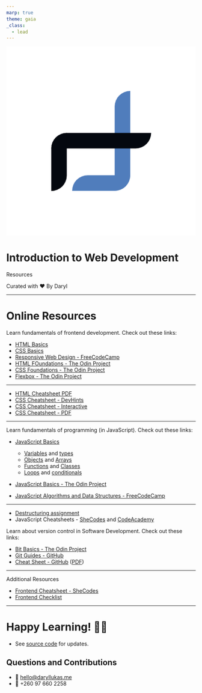 ```yaml
---
marp: true
theme: gaia
_class:
  - lead
---
```


![bg left:40% 80%](../../assets//dll-logo.png)

# **Introduction to Web Development**

Resources

Curated with :heart: By Daryl

---

# Online Resources

Learn fundamentals of frontend development. Check out these links:

- [HTML Basics](https://developer.mozilla.org/en-US/docs/Learn/Getting_started_with_the_web/HTML_basics)
- [CSS Basics](https://developer.mozilla.org/en-US/docs/Learn/Getting_started_with_the_web/CSS_basics)
- [Responsive Web Design - FreeCodeCamp](https://www.freecodecamp.org/learn/2022/responsive-web-design/)
- [HTML FOundations - The Odin Project](https://www.theodinproject.com/paths/foundations/courses/foundations#html-foundations)
- [CSS Foundations - The Odin Project](https://www.theodinproject.com/paths/foundations/courses/foundations#css-foundations)
- [Flexbox - The Odin Project](https://www.theodinproject.com/paths/foundations/courses/foundations#flexbox)

---
- [HTML Cheatsheet PDF](https://html.com/wp-content/uploads/html-cheat-sheet.pdf)
- [CSS Cheatsheet - DevHints](https://devhints.io/css)
- [CSS Cheatsheet - Interactive](https://htmlcheatsheet.com/css/)
- [CSS Cheatsheet - PDF](https://www3.cs.stonybrook.edu/~pramod.ganapathi/doc/CSE102/CSE102-CheatSheetCSSLong.pdf)

---

Learn fundamentals of programming (in JavaScript). Check out these links:

- [JavaScript Basics](https://developer.mozilla.org/en-US/docs/Learn/Getting_started_with_the_web/JavaScript_basics)

  - [Variables](https://developer.mozilla.org/en-US/docs/Learn/JavaScript/First_steps/Variables) and [types](https://developer.mozilla.org/en-US/docs/Web/JavaScript/Data_structures#javascript_types)
  - [Objects](https://developer.mozilla.org/en-US/docs/Web/JavaScript/Guide/Working_with_Objects) and [Arrays](https://developer.mozilla.org/en-US/docs/Web/JavaScript/Guide/Indexed_collections)
  - [Functions](https://developer.mozilla.org/en-US/docs/Web/JavaScript/Guide/Functions) and [Classes](https://developer.mozilla.org/en-US/docs/Web/JavaScript/Guide/Using_Classes)
  - [Loops](https://developer.mozilla.org/en-US/docs/Web/JavaScript/Guide/Loops_and_iteration) and [conditionals](https://developer.mozilla.org/en-US/docs/Web/JavaScript/Guide/Control_flow_and_error_handling)

- [JavaScript Basics - The Odin Project](https://www.theodinproject.com/paths/foundations/courses/foundations#javascript-basics)
- [JavaScript Algorithms and Data Structures - FreeCodeCamp](https://www.freecodecamp.org/learn/javascript-algorithms-and-data-structures/)

---

- [Destructuring assignment](https://javascript.info/destructuring-assignment)
- JavaScript Cheatsheets - [SheCodes](https://cheatsheets.shecodes.io/javascript) and [CodeAcademy](https://www.codecademy.com/learn/introduction-to-javascript/modules/learn-javascript-introduction/cheatsheet)

Learn about version control in Software Development. Check out these links:
- [Bit Basics - The Odin Project](https://www.theodinproject.com/paths/foundations/courses/foundations#git-basics)
- [Git Guides - GitHub](https://github.com/git-guides)
- [Cheat Sheet - GitHub](https://training.github.com/downloads/github-git-cheat-sheet/) ([PDF](https://training.github.com/downloads/github-git-cheat-sheet.pdf))

---

Additional Resources
- [Frontend Cheatsheet - SheCodes](https://cheatsheets.shecodes.io/)
- [Frontend Checklist](https://frontendchecklist.io/)

---

# Happy Learning! :technologist:

- See [source code]() for updates.

## Questions and Contributions
- :email: [hello@daryllukas.me](mailto:hello@daryllukas.me)
- :calling: +260 97 660 2258